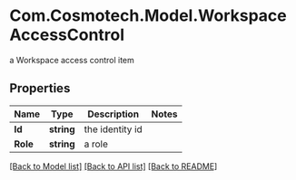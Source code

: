 # Com.Cosmotech.Model.WorkspaceAccessControl
a Workspace access control item

## Properties

Name | Type | Description | Notes
------------ | ------------- | ------------- | -------------
**Id** | **string** | the identity id | 
**Role** | **string** | a role | 

[[Back to Model list]](../README.md#documentation-for-models) [[Back to API list]](../README.md#documentation-for-api-endpoints) [[Back to README]](../README.md)

